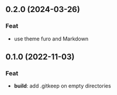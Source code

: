 ## 0.2.0 (2024-03-26)

### Feat

- use theme furo and Markdown

## 0.1.0 (2022-11-03)

### Feat

- **build**: add .gitkeep on empty directories
